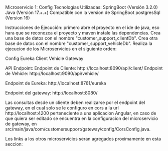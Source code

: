 Microservicio 1: Config
Tecnologías Utilizadas:
SpringBoot (Versión 3.2.0)
Java (Versión 17.+.+) Compatible con la version de SpringBoot
postgresSql (Version 16)

Instrucciones de Ejecución:
primero abre el proyecto en el ide de java, eso hara que se reconozca el proyecto y maven instale las dependencias.
Crea una base de datos con el nombre "customer_support_clientDb".
Crea otra base de datos con el nombre "customer_support_vehicleDb".
Realiza la ejecucion de los Microservicios en el siguiente orden:

Config
Eureka
Client
Vehicle
Gateway

API Endpoint:
Endpoint de Cliente: http://localhost:8090/api/client/
Endpoint de Vehicle: http://localhost:9090/api/vehicle/

Endpoint de Eureka: http://localhost:8761/eureka

Endpoint del gateway: http://localhost:8080/

Las consultas desde un cliente deben realizarse por el endpoint del gateway, en el cual solo se le configuro en cors a la url http://localhost:4200 perteneciente a una aplicacion Angular, en caso de que quiera ser editado se encuentra en la configuracion del microservicio de gateway, en src/main/java/com/customersupport/gateway/config/CorsConfig.java.

Los links a los otros microservicios seran agregados proximamente en esta seccion:
